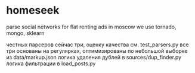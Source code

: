 # homeseek
parse social networks for flat renting ads in moscow
we use tornado, mongo, sklearn

честных парсеров сейчас три, оценку качества см. test_parsers.py
все три основаны на регулярках, оптимизированы по небольшой выборке из data/markup.json
логика удаления дублей в sources/dup_finder.py
логика фильтрации в load_posts.py
